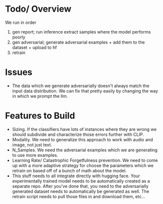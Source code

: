 # Todo/ Overview
We run in order
1. gen report; run inference extract samples where the model performs poorly
2. gen adversarial; generate adversarial examples + add them to the dataset + upload to hf
3. retrain

# Issues
* The data which we generate adversarially doesn't always match the input data distribution. We can fix that pretty easily by changing the way in which we prompt the llm.

# Features to Build
* Sizing. If the classifiers have lots of instances where they are wrong we should subdivide and characterize those errors further with CLIP.
* Modality. We need to generalize this approach to work with audio and image, not just text. 
* N_Samples. We need the adversarial examples which we are generating to use more examples.
* Learning Rate/ Catastrophic Forgetfulness prevention. We need to come up with a more adaptive strategy for choose the parameters which we retrain on based off of a bunch of math about the model. 
* This stuff needs to all integrate directly with hugging face. Your experimentally trained model needs to be automatically created as a separate repo. After you've done that, you need to the adversarially generated dataset needs to automatically be generated as well. The retrain script needs to pull those files in and download them, etc...